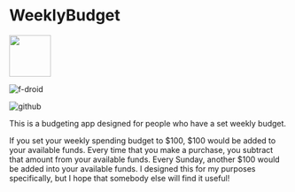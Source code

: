 # WeeklyBudget

<img src="https://fdroid.gitlab.io/artwork/badge/get-it-on.png" height="75">

![f-droid](https://img.shields.io/f-droid/v/com.cohenchris.weeklybudget.svg)

![github](https://img.shields.io/github/release/cohenchris/WeeklyBudget.svg?logo=github)



This is a budgeting app designed for people who have a set weekly budget.

If you set your weekly spending budget to $100, $100 would be added to your
available funds. Every time that you make a purchase, you subtract that
amount from your available funds. Every Sunday, another $100 would be added into
your available funds. I designed this for my purposes specifically, but I
hope that somebody else will find it useful!
